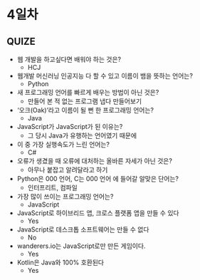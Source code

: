 # 4일차
## QUIZE
- 웹 개발을 하고싶다면 배워야 하는 것은?
  - HCJ
- 웹개발 머신러닝 인공지능 다 할 수 있고 이름이 뱀을 뜻하는 언어는?
  - Python
- 새 프로그래밍 언어를 빠르게 배우는 방법이 아닌 것은?
  - 만들어 본 적 없는 프로그램 냅다 만들어보기
- ‘오크(Oak)’라고 이름이 될 뻔 한 프로그래밍 언어는?
  - Java
- JavaScript가 JavaScript가 된 이유는?
  - 그 당시 Java가 유행하는 언어였기 때문에
- 이 중 가장 실행속도가 느린 언어는?
  - C#
- 오류가 생겼을 때 오류에 대처하는 올바른 자세가 아닌 것은?
  - 아무나 붙잡고 알려달라고 하기
- Python은 000 언어, C는 000 언어 에 들어갈 알맞은 단어는?
  - 인터프리트, 컴파일
- 가장 많이 쓰이는 프로그래밍 언어는?
  - JavaScript
- JavaScript로 하이브리드 앱, 크로스 플랫폼 앱을 만들 수 있다
  - Yes
- JavaScript로 데스크톱 소프트웨어는 만들 수 없다
  - No
- wanderers.io는 JavaScript로만 만든 게임이다.
  - Yes
- Kotlin은 Java와 100% 호환된다
  - Yes

